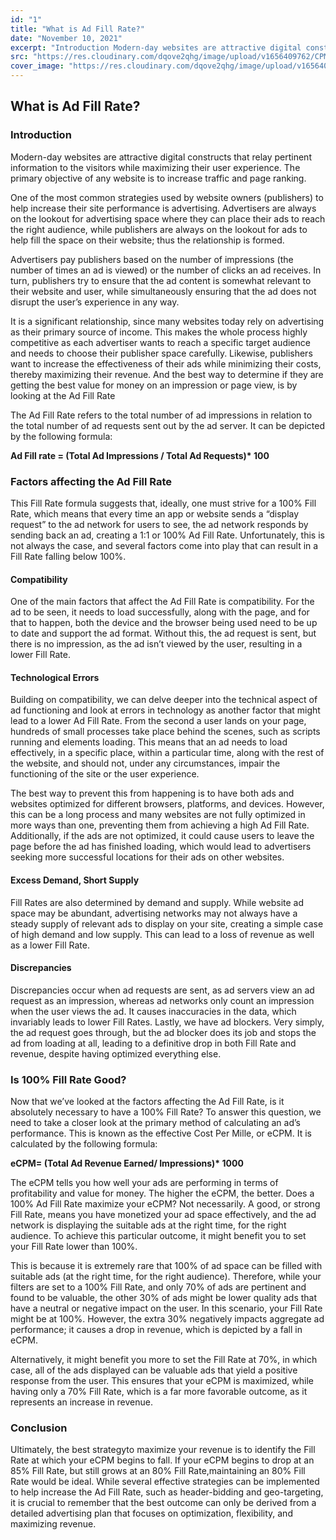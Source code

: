 ```yaml
---
id: "1"
title: "What is Ad Fill Rate?"
date: "November 10, 2021"
excerpt: "Introduction Modern-day websites are attractive digital constructs that relay pertinent information to the visitors while maximizing their user experience. The primary objective…"
src: "https://res.cloudinary.com/dqove2qhg/image/upload/v1656409762/CPM%20Calculators/Ad-Fill-Rate_fpmgvq.jpg"
cover_image: "https://res.cloudinary.com/dqove2qhg/image/upload/v1656409762/CPM%20Calculators/Ad-Fill-Rate_fpmgvq.jpg"
---
```


## What is Ad Fill Rate?

### Introduction

Modern-day websites are attractive digital constructs that relay pertinent information to the visitors while maximizing their user experience. The primary objective of any website is to increase traffic and page ranking.

One of the most common strategies used by website owners (publishers) to help increase their site performance is advertising. Advertisers are always on the lookout for advertising space where they can place their ads to reach the right audience, while publishers are always on the lookout for ads to help fill the space on their website; thus the relationship is formed.

Advertisers pay publishers based on the number of impressions (the number of times an ad is viewed) or the number of clicks an ad receives. In turn, publishers try to ensure that the ad content is somewhat relevant to their website and user, while simultaneously ensuring that the ad does not disrupt the user’s experience in any way.

It is a significant relationship, since many websites today rely on advertising as their primary source of income. This makes the whole process highly competitive as each advertiser wants to reach a specific target audience and needs to choose their publisher space carefully. Likewise, publishers want to increase the effectiveness of their ads while minimizing their costs, thereby maximizing their revenue. And the best way to determine if they are getting the best value for money on an impression or page view, is by looking at the Ad Fill Rate

The Ad Fill Rate refers to the total number of ad impressions in relation to the total number of ad requests sent out by the ad server. It can be depicted by the following formula:

**Ad Fill rate = (Total Ad Impressions / Total Ad Requests)\* 100**

### Factors affecting the Ad Fill Rate

This Fill Rate formula suggests that, ideally, one must strive for a 100% Fill Rate, which means that every time an app or website sends a “display request” to the ad network for users to see, the ad network responds by sending back an ad, creating a 1:1 or 100% Ad Fill Rate. Unfortunately, this is not always the case, and several factors come into play that can result in a Fill Rate falling below 100%.

#### Compatibility

One of the main factors that affect the Ad Fill Rate is compatibility. For the ad to be seen, it needs to load successfully, along with the page, and for that to happen, both the device and the browser being used need to be up to date and support the ad format. Without this, the ad request is sent, but there is no impression, as the ad isn’t viewed by the user, resulting in a lower Fill Rate.

#### Technological Errors

Building on compatibility, we can delve deeper into the technical aspect of ad functioning and look at errors in technology as another factor that might lead to a lower Ad Fill Rate. From the second a user lands on your page, hundreds of small processes take place behind the scenes, such as scripts running and elements loading. This means that an ad needs to load effectively, in a specific place, within a particular time, along with the rest of the website, and should not, under any circumstances, impair the functioning of the site or the user experience.

The best way to prevent this from happening is to have both ads and websites optimized for different browsers, platforms, and devices. However, this can be a long process and many websites are not fully optimized in more ways than one, preventing them from achieving a high Ad Fill Rate. Additionally, if the ads are not optimized, it could cause users to leave the page before the ad has finished loading, which would lead to advertisers seeking more successful locations for their ads on other websites.

#### Excess Demand, Short Supply

Fill Rates are also determined by demand and supply. While website ad space may be abundant, advertising networks may not always have a steady supply of relevant ads to display on your site, creating a simple case of high demand and low supply. This can lead to a loss of revenue as well as a lower Fill Rate.

#### Discrepancies

Discrepancies occur when ad requests are sent, as ad servers view an ad request as an impression, whereas ad networks only count an impression when the user views the ad. It causes inaccuracies in the data, which invariably leads to lower Fill Rates. Lastly, we have ad blockers. Very simply, the ad request goes through, but the ad blocker does its job and stops the ad from loading at all, leading to a definitive drop in both Fill Rate and revenue, despite having optimized everything else.

### Is 100% Fill Rate Good?

Now that we’ve looked at the factors affecting the Ad Fill Rate, is it absolutely necessary to have a 100% Fill Rate? To answer this question, we need to take a closer look at the primary method of calculating an ad’s performance. This is known as the effective Cost Per Mille, or eCPM. It is calculated by the following formula:

**eCPM= (Total Ad Revenue Earned/ Impressions)\* 1000**

The eCPM tells you how well your ads are performing in terms of profitability and value for money. The higher the eCPM, the better. Does a 100% Ad Fill Rate maximize your eCPM? Not necessarily. A good, or strong Fill Rate, means you have monetized your ad space effectively, and the ad network is displaying the suitable ads at the right time, for the right audience. To achieve this particular outcome, it might benefit you to set your Fill Rate lower than 100%.

This is because it is extremely rare that 100% of ad space can be filled with suitable ads (at the right time, for the right audience). Therefore, while your filters are set to a 100% Fill Rate, and only 70% of ads are pertinent and found to be valuable, the other 30% of ads might be lower quality ads that have a neutral or negative impact on the user. In this scenario, your Fill Rate might be at 100%. However, the extra 30% negatively impacts aggregate ad performance; it causes a drop in revenue, which is depicted by a fall in eCPM.

Alternatively, it might benefit you more to set the Fill Rate at 70%, in which case, all of the ads displayed can be valuable ads that yield a positive response from the user. This ensures that your eCPM is maximized, while having only a 70% Fill Rate, which is a far more favorable outcome, as it represents an increase in revenue.

### Conclusion

Ultimately, the best strategyto maximize your revenue is to identify the Fill Rate at which your eCPM begins to fall. If your eCPM begins to drop at an 85% Fill Rate, but still grows at an 80% Fill Rate,maintaining an 80% Fill Rate would be ideal. While several effective strategies can be implemented to help increase the Ad Fill Rate, such as header-bidding and geo-targeting, it is crucial to remember that the best outcome can only be derived from a detailed advertising plan that focuses on optimization, flexibility, and maximizing revenue.
